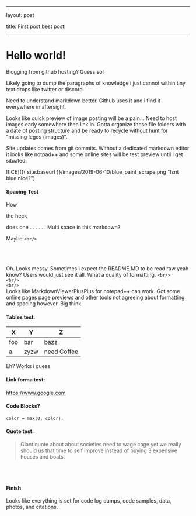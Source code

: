 

---

layout: post

  

title: First post best post!

---

  

# Hello world!

  

Blogging from github hosting? Guess so!

  

Likely going to dump the paragraphs of knowledge i just cannot within tiny text drops like twitter or discord.

  

Need to understand markdown better. Github uses it and i find it everywhere in aftersight.

  

Looks like quick preview of image posting will be a pain... Need to host images early somewhere then link in. Gotta organize those file folders with a date of posting structure and be ready to recycle without hunt for "missing legos (images)".

  

Site updates comes from git commits. Without a dedicated markdown editor it looks like notpad++ and some online sites will be test preview until i get situated.

  

![ICE]({{ site.baseurl }}/images/2019-06-10/blue_paint_scrape.png "Isnt blue nice?")

#### Spacing Test
How

  

the heck



does one
.
.
.
.
.
.
Multi space in this markdown?

Maybe `<br/>` <br/><br/><br/><br/>

  

Oh.
Looks messy. Sometimes i expect the README.MD to be read raw yeah know? Users would just see it all. What a duality of formatting.
`<br/>`<br/>`<br/>`<br/>`<br/>`<br/>
Looks like MarkdownViewerPlusPlus for notepad++ can work. Got some online pages page previews and other tools not agreeing about formatting and spacing however. Big think.

#### Tables test:
| X | Y | Z |
|---|---|---|
| foo | bar | bazz |
| a | zyzw | need Coffee |

Eh? Works i guess. 

#### Link forma test:
<https://www.google.com>
#### Code Blocks?
```
color = max(0, color);
```
#### Quote test:

> Giant quote about about societies need to wage cage yet we really should us that time to self improve instead of buying 3 expensive houses and boats.

<br> <br>
#### Finish
Looks like everything is set for code log dumps, code samples, data,  photos, and citations.
